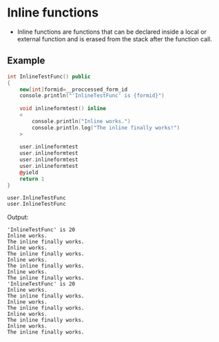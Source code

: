 # Inline functions

- Inline functions are functions that can be declared inside a local or external function and is erased from the stack after the function call.

## Example

```cpp
int InlineTestFunc() public
{
	new[int]formid=__proccessed_form_id
	console.println("'InlineTestFunc' is {formid}")
	
	void inlineformtest() inline
	<
		console.println("Inline works.")
		console.println.log("The inline finally works!")
	>
	
	user.inlineformtest
	user.inlineformtest
	user.inlineformtest
	user.inlineformtest
	@yield
	return 1
}

user.InlineTestFunc
user.InlineTestFunc
```

Output:

```
'InlineTestFunc' is 20
Inline works.
The inline finally works.
Inline works.
The inline finally works.
Inline works.
The inline finally works.
Inline works.
The inline finally works.
'InlineTestFunc' is 20
Inline works.
The inline finally works.
Inline works.
The inline finally works.
Inline works.
The inline finally works.
Inline works.
The inline finally works.
```